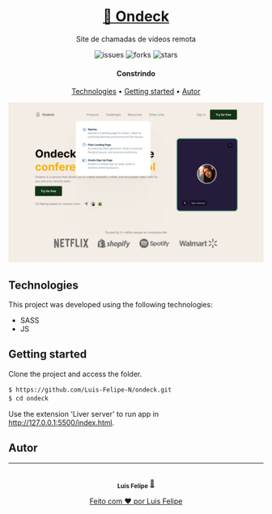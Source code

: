 <h1 align="center">
    <a href="https://Ondeck.luisnunes.me/">🔗 Ondeck</a>
</h1>

<p align="center">Site de chamadas de vídeos  remota</p>

<p align="center">
  <img  src="https://img.shields.io/github/issues/Luis-Felipe-N/ondeck" alt="issues">
  <img  src="https://img.shields.io/github/forks/Luis-Felipe-N/ondeck?color=f1eae2&style=plastic" alt="forks">
  <img  src="https://img.shields.io/github/stars/Luis-Felipe-N/ondeck?color=f1eae2" alt="stars">
</p>

<h4 align="center"> 
	Constrindo
</h4>

<p align="center">
 <a href="#Technologies">Technologies</a> •
 <a href="#Getting-started">Getting started</a> •
 <a href="#autor">Autor</a>
</p>

![Imagem de exemplo da aplicação](./Design/LandingPage.png)


## Technologies

This project was developed using the following technologies:

- SASS
- JS


## Getting started

Clone the project and access the folder.

```bash
$ https://github.com/Luis-Felipe-N/ondeck.git
$ cd ondeck
```

Use the extension 'Liver server' to run app in http://127.0.0.1:5500/index.html.

## Autor
---

<p align="center" href="https://blog.rocketseat.com.br/author/thiago/">
 <img style="border-radius: 50%;" src="https://avatars.githubusercontent.com/u/76018201?v=4" width="100px;" alt=""/>
 <br />
 <sub><b>Luis Felipe</b></sub></a> <a href="https://luisnunes.me" title="Luis Felipe Nunes de Carvalho">🚀</p>


<p align="center" >Feito com ❤️ por Luis Felipe</p>